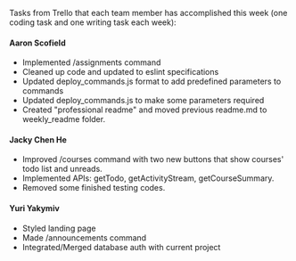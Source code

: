Tasks from Trello that each team member has accomplished this week (one coding task and one writing task each week):

#### Aaron Scofield
- Implemented /assignments command
- Cleaned up code and updated to eslint specifications
- Updated deploy_commands.js format to add predefined parameters to commands
- Updated deploy_commands.js to make some parameters required
- Created "professional readme" and moved previous readme.md to weekly_readme folder.

#### Jacky Chen He
- Improved /courses command with two new buttons that show courses' todo list and unreads.
- Implemented APIs: getTodo, getActivityStream, getCourseSummary.
- Removed some finished testing codes.

#### Yuri Yakymiv
- Styled landing page
- Made /announcements command
- Integrated/Merged database auth with current project
